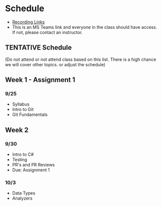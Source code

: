 # Schedule

- [Recording Links](tbd)
- This is an MS Teams link and everyone in the class should have access. If not, please contact an instructor.

## TENTATIVE Schedule

(Do not attend or not attend class based on this list. There is a high chance we will cover other topics. or adjust the schedule)

## Week 1 - Assignment 1

### 9/25

- Syllabus
- Intro to Git
- Git Fundamentals
## Week 2

### 9/30

- Intro to C#
- Testing
- PR's and PR Reviews
- Due: Assignment 1

### 10/3
- Data Types
- Analyzers

<!-- ## Week 3 - Assignment 2

### 10/7

- Nullable reference types
- string interpolation
- Go over Assignment 1

### 10/9

- Properties
- Methods

## Week 4 - Assignment 3

### 10/14

- Inheritance (cont.)
- nullability continuation

### 10/16

- Explicit vs implicit interface implementation
- Extension Methods

## Week 5 - Assignment 4

### 10/21

- Local Functions
- ref vs value types & structs
- reference vs value equality
- Structs & Records

### 10/23

- Interfaces / virtual
- Overriding object members
- Mocking (Test Doubles)

## Week 6 - Assignment 5

### 10/28

- Pattern matching
- Well formed types
  - Operator Overloading
  - Referencing other assemblies
  - Exception Handling

### 10/30

- using statements
- Dispose / IDisposable

## Week 7 - Assignment 6

### 11/4

- (Topics TBA / buffer / review)

### 11/6

- Due: Assignment 6
- Assign: Assignment 7-8 (LINQ and Collections)
- Intro to Collections & IEnumerable

## Week 8 - Assignment 7 & 8

### 11/11

- No Class (Veterans Day)

### 11/13

- LINQ Fundamentals
- Deferred vs Immediate Execution
- Collection choices / performance

## Week 9

### 11/18

- Advanced LINQ (GroupJoin, Zip, Aggregate)
- Query Syntax vs Method Syntax

### 11/20

- Due: Assignment 7-8
- Assign: Assignment 9-10 (Multithreaded Programming with TPL)
- Intro to Tasks & Threading Concepts

## Week 10 - Assignment 9 & 10

### 11/25

- Task Parallel Library (TPL)
- async / await deep dive

### 11/27

- No Class (Thanksgiving)

## Week 11 - Last Week of Class

### 12/2

- Parallel LINQ (PLINQ) overview
- Synchronization (locks, concurrent collections)
- Wrap-up / Q&A

### 12/4

- (Buffer / student presentations / catch-up)
- Final clarifications for Assignment 9 & 10

## Finals Week

- No Class Meetings
- Due: Assignment 9 & 10 (Final Project) — exact due date TBA

---
Note: This schedule remains tentative and topics may shift based on class progress. Always prioritize announcements made in class or posted to Teams.
